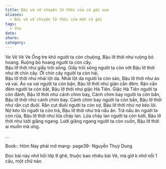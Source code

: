 ```yaml
---
title: Bài vè về chuyện lỡ thời của cô gái xưa
aliases:
  - Bài vè về chuyện lỡ thời của một cô gái
tags:
  - tho
date: 
share: 
category:
---
```


 Ve Vẻ Vè Ve
  Ống tre khô người ta còn chuộng, 
Bậu lỡ thời như ruộng bỏ hoang. 
Ruộng bỏ hoang người ta còn cấy.             
Bậu lỡ thời như giấy trôi sông. 
Giấy trôi sông người ta còn vớt 
Bậu lỡ thời như ớt chín cây. 
Ớt chín cây người ta còn hái,  
Bậu lỡ thời như nhái lột da. 
Nhái lột da người ta còn sáo,
Bậu lỡ thời như áo vá vai.
Áo va vai người ta còn bận,
Bậu lỡ thời như giận cắn đêm.
Rận cắn đêm người ta  còn bắt,
Bậu lỡ thời như giặc Hà Tiên.
Giặc Hà Tiên người ta còn đánh,
Bậu lỡ thời như cánh chim bay,
Cánh chim bay người ta còn bắn,
Bậu lỡ thời như cánh chim bay.
Cánh chim bay người ta còn bắn,
Bậu lỡ thời như rắn cụt đuôi.
Rắn cụt đuôi người ta còn sợ,
Bậu lỡ thời như nợ kéo lôi.
Nợ kéo lôi người ta còn trả,
Bậu lỡ thời như trã nấu ăn.
Trã nấu ăn người ta còn rửa,
Bậu lỡ thời như lửa cháy lan.
Lửa cháy lan người ta còn tưới,
Bậu lỡ thời như lưới giăng ngang.
Lưới giăng ngang người ta còn cuốn,
Bậu lỡ thời ai muốn mà ưng.

...

Book:: Hôm Nay phải mở mang- page39- Nguyễn Thuỳ Dung

Đọc bài này nhớ hồi lớp 9 ghê, thuộc bao nhiêu bài Vè, mà giờ k nhớ nỗi 1 câu, một chữ nào
